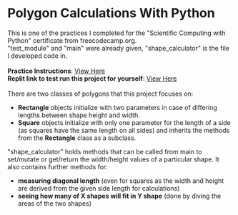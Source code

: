 # Polygon Calculations With Python
This is one of the practices I completed for the "Scientific Computing with Python" certificate from freecodecamp.org. <br>
"test_module" and "main" were already given, "shape_calculator" is the file I developed code in. <br><br>
**Practice Instructions**: [View Here](https://www.freecodecamp.org/learn/scientific-computing-with-python/scientific-computing-with-python-projects/polygon-area-calculator) <br>
**Replit link to test run this project for yourself**: [View Here](https://replit.com/@sebastian-huynh/polygon-area-calculator) <br><br>
There are two classes of polygons that this project focuses on: <br>
- **Rectangle** objects initialize with two parameters in case of differing lengths between shape height and width. <br>
- **Square** objects initialize with only one parameter for the length of a side (as squares have the same length on all sides) and inherits the methods from the **Rectangle** class as a subclass. <br>

<!-- -->

"shape_calculator" holds methods that can be called from main to set/mutate or get/return the width/height values of a particular shape. It also contains further methods for: <br>
- **measuring diagonal length** (even for squares as the width and height are derived from the given side length for calculations)
- **seeing how many of X shapes will fit in Y shape** (done by diving the areas of the two shapes)

